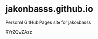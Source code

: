 # jakonbasss.github.io
Personal GitHub Pages site for jakonbasss













































































RYrZQwZAzz
